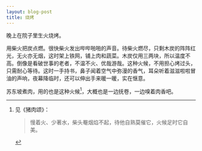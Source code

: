 ```yaml
---
layout: blog-post
title: 烧烤
---
```


晚上在院子里生火烧烤。

用柴火把炭点燃。很快柴火发出哔哔啪啪的声音。待柴火燃尽，只剩木炭的阵阵红光，无火亦无烟，这时架上铁网，铺上肉和蔬菜。木炭仅用三两块，所以温度不高。倒像是看破世事的老者，不温不火、优哉游哉。这种火候，不用担心烤过头，只需耐心等待。这时一手持书，鼻子闻着空气中弥漫的香气，耳朵听着滋滋啦啦冒油的声响，夜幕降临时，还可以伸出手来暖一暖，实在惬意。

苏东坡煮肉，用的也是这种火候[^dongpo_meat]，大概也是一边抚卷，一边嗅着肉香吧。

[^dongpo_meat]: 见《猪肉颂》：

    > 慢着火、少著水，柴头罨烟焰不起，待他自熟莫催它，火候足时它自美。
